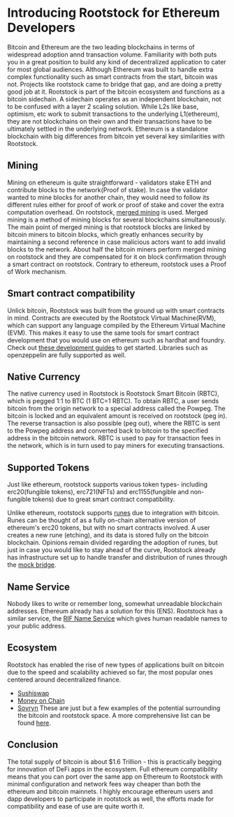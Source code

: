 # Introducing Rootstock for Ethereum Developers
Bitcoin and Ethereum are the two leading blockchains in terms of widespread adoption annd transaction volume. Familiarity with both puts you in a great position to build any kind of decentralized application to cater for most global audiences. Although Ethereum was built to handle extra complex functionality such as smart contracts from the start, bitcoin was not. Projects like rootstock came to bridge that gap, and are doing a pretty good job at it.
Rootstock is part of the bitcoin ecosystem and functions as a bitcoin sidechain. A sidechain operates as an independent blockchain, not to be confused with a layer 2 scaling solution. While L2s like base, optimism, etc work to submit transactions to the underlying L1(ethereum), they are not blockchains on their own and their transactions have to be ultimately settled in the underlying network.
Ethereum is a standalone blockchain with big differences from bitcoin yet several key similarities with Rootstock.


## Mining
Mining on ethereum is quite straightforward - validators stake ETH and contribute blocks to the network(Proof of stake). In case the validator wanted to mine blocks for another chain, they would need to follow its different rules either for proof of work or proof of stake and cover the extra computation overhead.
On rootstock, [merged mining](https://blog.rootstock.io/noticia/rsk-bitcoin-merge-mining-is-here-to-stay/) is used. Merged mining is a method of mining blocks for several blockchains simultaneously. The main point of merged mining is that rootstock blocks are linked by bitcoin miners to bitcoin blocks, which greatly enhances security by maintaining a second reference in case malicious actors want to add invalid blocks to the network. About half the bitcoin miners perform merged mining on rootstock and they are compensated for it on block confirmation through a smart contract on rootstock. Contrary to ethereum, rootstock uses a Proof of Work mechanism. 


## Smart contract compatibility
Unlick bitcoin, Rootstock was built from the ground up with smart contracts in mind. Contracts are executed by the Rootstock Virtual Machine(RVM), which can support any language compiled by the Ethereum Virtual Machine (EVM). This makes it easy to use the same tools for smart contract development that you would use on ethereum such as hardhat and foundry. Check out [these development guides](https://dev.rootstock.io/dev-tools/dev-environments/) to get started. Libraries such as openzeppelin are fully supported as well.

## Native Currency
The native currency used in Rootstock is Rootstock Smart Bitcoin (RBTC), which is pegged 1:1 to BTC (1 BTC=1 RBTC). To obtain RBTC, a user sends bitcoin from the origin network to a special address called the Powpeg. The bitcoin is locked and an equivalent amount is received on rootstock (peg in). The reverse transaction is also possible (peg out), where the RBTC is sent to the Powpeg address and converted back to bitcoin to the specified address in the bitcoin network. 
RBTC is used to pay for transaction fees in the network, which is in turn used to pay miners for executing transactions.


## Supported Tokens
Just like ethereum, rootstock supports various token types- including erc20(fungible tokens), erc721(NFTs) and erc1155(fungible and non-fungible tokens) due to great smart contract compatibility.

Unlike ethereum, rootstock supports [runes](https://dev.rootstock.io/resources/guides/runes-rootstock/overview/) due to integration with bitcoin. Runes can be thought of as a fully on-chain alternative version of ethereum's erc20 tokens, but with no smart contracts involved. A user creates a new rune (etching), and its data is stored fully on the bitcoin blockchain. Opinions remain divided regarding the adoption of runes, but just in case you would like to stay ahead of the curve, Rootstock already has infrastructure set up to handle transfer and distribution of runes through the [mock bridge](https://dev.rootstock.io/resources/guides/runes-rootstock/build-mockbridge-contract/Intro-runes/).

## Name Service
Nobody likes to write or remember long, somewhat unreadable blockchain addresses. Ethereum already has a solution for this (ENS). Rootstock has a similar service, the [RIF Name Service](https://rif.technology/content-hub/rif-naming-service/) which gives human readable names to your public address. 

## Ecosystem
Rootstock has enabled the rise of new types of applications built on bitcoin due to the speed and scalability achieved so far, the most popular ones centered around decentralized finance.
- [Sushiswap](https://www.sushi.com/)
- [Money on Chain](https://moneyonchain.com/)
- [Sovryn](https://sovryn.app/)
These are just but a few examples of the potential surrounding the bitcoin and rootstock space. A more comprehensive list can be found [here](https://rootstock.io/ecosystem/).


## Conclusion
The total supply of bitcoin is about $1.6 Trillion - this is practically begging for innovation of DeFi apps in the ecosystem. Full ethereum compatibility means that you can port over the same app on Ethereum to Rootstock with minimal configuration and network fees way cheaper than both the ethereum and bitcoin mainnets. I highly encourage ethereum users and dapp developers to participate in rootstock as well, the efforts made for compatibility and ease of use are quite worth it.




